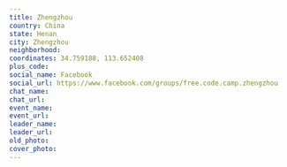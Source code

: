 ```yaml
---
title: Zhengzhou
country: China
state: Henan
city: Zhengzhou
neighborhood: 
coordinates: 34.759188, 113.652408
plus_code:
social_name: Facebook
social_url: https://www.facebook.com/groups/free.code.camp.zhengzhou
chat_name:
chat_url:
event_name:
event_url:
leader_name:
leader_url:
old_photo: 
cover_photo:
---
```


